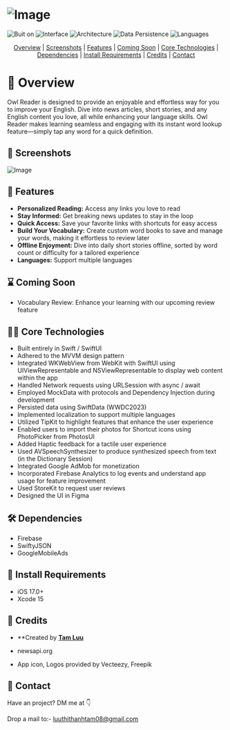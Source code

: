 # ![Image](https://github.com/bii-08/Bookworm/blob/main/Bookworm/Readme_Images.xcassets/Cover_OwlReader.imageset/Cover_OwlReader.png)

![Buit on](https://img.shields.io/badge/Built_on-Swift-red?logo=Swift)
![Interface](https://img.shields.io/badge/Interface-SwiftUI-yellow)
![Architecture](https://img.shields.io/badge/Architecture-MVVM-green)
![Data Persistence](https://img.shields.io/badge/Data_Persistence-SwiftData-blue)
![Languages](https://img.shields.io/badge/Languages-8-orange)

<p align="center">
  <a href="#overview">Overview</a>  |
  <a href="#screenshots">Screenshots</a>  |
  <a href="#features">Features</a> |
  <a href="#coming-soon">Coming Soon</a>  |
  <a href="#core-technologies">Core Technologies</a>  |
  <a href="#dependencies">Dependencies</a>  |
  <a href="#install-requirements">Install Requirements</a>  |
  <a href="#credits">Credits</a>  |
  <a href="#contact">Contact</a>
  <br>
</p>

# 🫵 Overview

Owl Reader is designed to provide an enjoyable and effortless way for you to improve your English.
Dive into news articles, short stories, and any English content you love, all while enhancing your language skills. 
Owl Reader makes learning seamless and engaging with its instant word lookup feature—simply tap any word for a quick definition.

## 📸 Screenshots

![Image](https://github.com/bii-08/Bookworm/blob/main/Bookworm/Readme_Images.xcassets/Screenshot.imageset/Screenshot.png)

## 🚀 Features

- **Personalized Reading:** Access any links you love to read
- **Stay Informed:** Get breaking news updates to stay in the loop
- **Quick Access:** Save your favorite links with shortcuts for easy access
- **Build Your Vocabulary:** Create custom word books to save and manage your words, making it effortless to review later
- **Offline Enjoyment:** Dive into daily short stories offline, sorted by word count or difficulty for a tailored experience
- **Languages:** Support multiple languages

## ⌛ Coming Soon

- Vocabulary Review: Enhance your learning with our upcoming review feature

## 👩‍💻 Core Technologies

- Built entirely in Swift / SwiftUI
- Adhered to the MVVM design pattern
- Integrated WKWebView from WebKit with SwiftUI using UIViewRepresentable and NSViewRepresentable to display web content within the app
- Handled Network requests using URLSession with async / await
- Employed MockData with protocols and Dependency Injection during development
- Persisted data using SwiftData (WWDC2023)
- Implemented localization to support multiple languages
- Utilized TipKit to highlight features that enhance the user experience
- Enabled users to import their photos for Shortcut icons using PhotoPicker from PhotosUI
- Added Haptic feedback for a tactile user experience
- Used AVSpeechSynthesizer to produce synthesized speech from text (in the Dictionary Session)
- Integrated Google AdMob for monetization
- Incorporated Firebase Analytics to log events and understand app usage for feature improvement
- Used StoreKit to request user reviews
- Designed the UI in Figma

## 🛠️ Dependencies

- Firebase
- SwiftyJSON
- GoogleMobileAds

## 📜 Install Requirements

- iOS 17.0+
- Xcode 15

## 🔎 Credits

- **Created by **[Tam Luu](https://github.com/bii-08)**

- newsapi.org
- App icon, Logos provided by Vecteezy, Freepik

## 📱 Contact

Have an project? DM me at 👇

Drop a mail to:- luuthithanhtam08@gmail.com
